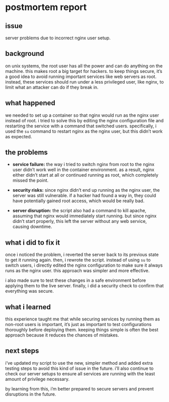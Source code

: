 # postmortem report

## issue

server problems due to incorrect nginx user setup.

## background

on unix systems, the root user has all the power and can do anything on the machine. this makes root a big target for hackers. to keep things secure, it’s a good idea to avoid running important services like web servers as root. instead, these services should run under a less privileged user, like nginx, to limit what an attacker can do if they break in.

## what happened

we needed to set up a container so that nginx would run as the nginx user instead of root. i tried to solve this by editing the nginx configuration file and restarting the service with a command that switched users. specifically, i used the `su` command to restart nginx as the nginx user, but this didn’t work as expected.

## the problems

- **service failure:** the way i tried to switch nginx from root to the nginx user didn’t work well in the container environment. as a result, nginx either didn’t start at all or continued running as root, which completely missed the point.
  
- **security risks:** since nginx didn’t end up running as the nginx user, the server was still vulnerable. if a hacker had found a way in, they could have potentially gained root access, which would be really bad.

- **server disruption:** the script also had a command to kill apache, assuming that nginx would immediately start running. but since nginx didn’t start properly, this left the server without any web service, causing downtime.

## what i did to fix it

once i noticed the problem, i reverted the server back to its previous state to get it running again. then, i rewrote the script. instead of using `su` to switch users, i directly edited the nginx configuration to make sure it always runs as the nginx user. this approach was simpler and more effective.

i also made sure to test these changes in a safe environment before applying them to the live server. finally, i did a security check to confirm that everything was secure.

## what i learned

this experience taught me that while securing services by running them as non-root users is important, it’s just as important to test configurations thoroughly before deploying them. keeping things simple is often the best approach because it reduces the chances of mistakes.

## next steps

i’ve updated my script to use the new, simpler method and added extra testing steps to avoid this kind of issue in the future. i’ll also continue to check our server setups to ensure all services are running with the least amount of privilege necessary.

by learning from this, i’m better prepared to secure servers and prevent disruptions in the future.
